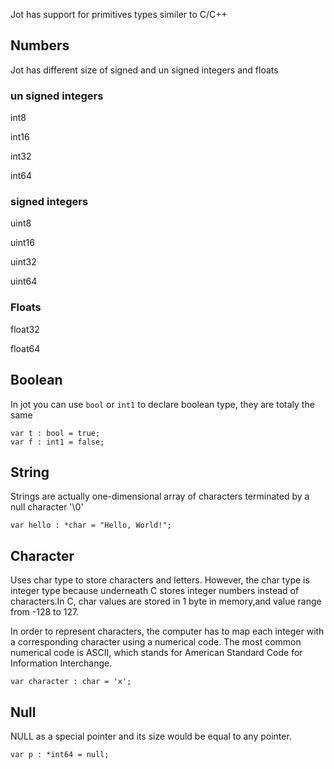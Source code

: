 Jot has support for primitives types similer to C/C++

## Numbers

Jot has different size of signed and un signed integers and floats

### un signed integers

int8

int16

int32

int64

### signed integers

uint8

uint16

uint32

uint64

### Floats

float32

float64

## BooIean

In jot you can use `bool` or `int1` to declare boolean type, they are totaly the same

```
var t : bool = true;
var f : int1 = false;
```

## String

Strings are actually one-dimensional array of characters terminated by a null character '\0'

```
var hello : *char = "Hello, World!";
```

## Character

Uses char type to store characters and letters. However, the char type is integer type because underneath C stores integer numbers instead of characters.In C, char values are stored in 1 byte in memory,and value range from -128 to 127.

In order to represent characters, the computer has to map each integer with a corresponding character using a numerical code. The most common numerical code is ASCII, which stands for American Standard Code for Information Interchange.

```
var character : char = 'x';
```

## Null

NULL as a special pointer and its size would be equal to any pointer.

```
var p : *int64 = null;
```